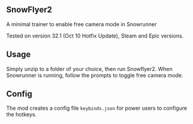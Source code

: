 ## SnowFlyer2

A minimal trainer to enable free camera mode in Snowrunner

Tested on version 32.1 (Oct 10 Hotfix Update),  Steam and Epic versions.

## Usage

Simply unzip to a folder of your choice, then run Snowflyer2.
When Snowrunner is running, follow the prompts to toggle free camera mode.

## Config

The mod creates a config file `keybinds.json` for power users to configure the hotkeys.